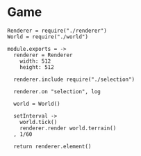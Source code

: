 Game
====

    Renderer = require("./renderer")
    World = require("./world")

    module.exports = ->
      renderer = Renderer
        width: 512
        height: 512

      renderer.include require("./selection")

      renderer.on "selection", log

      world = World()

      setInterval ->
        world.tick()
        renderer.render world.terrain()
      , 1/60

      return renderer.element()
